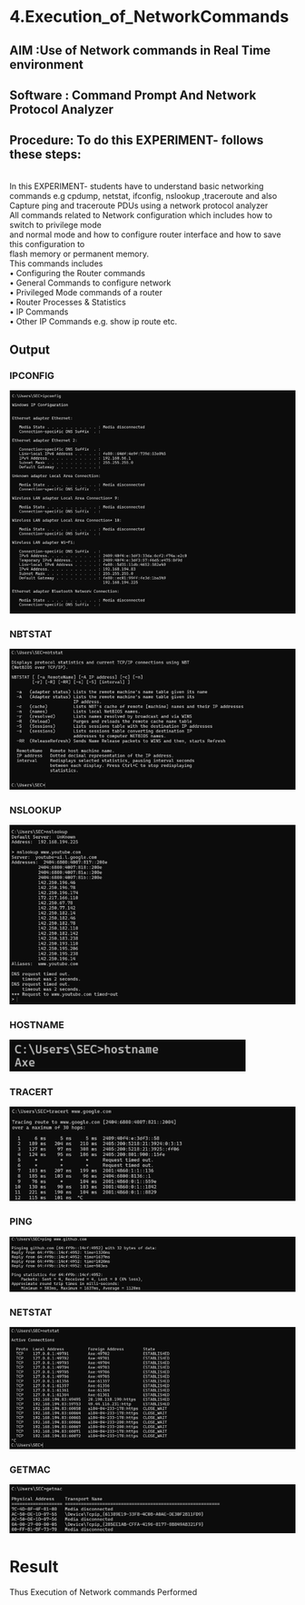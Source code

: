 # 4.Execution_of_NetworkCommands
## AIM :Use of Network commands in Real Time environment
## Software : Command Prompt And Network Protocol Analyzer
## Procedure: To do this EXPERIMENT- follows these steps:
<BR>
In this EXPERIMENT- students have to understand basic networking commands e.g cpdump, netstat, ifconfig, nslookup ,traceroute and also Capture ping and traceroute PDUs using a network protocol analyzer 
<BR>
All commands related to Network configuration which includes how to switch to privilege mode
<BR>
and normal mode and how to configure router interface and how to save this configuration to
<BR>
flash memory or permanent memory.
<BR>
This commands includes
<BR>
• Configuring the Router commands
<BR>
• General Commands to configure network
<BR>
• Privileged Mode commands of a router 
<BR>
• Router Processes & Statistics
<BR>
• IP Commands
<BR>
• Other IP Commands e.g. show ip route etc.
<BR>

## Output
### IPCONFIG 

![alt text](<Screenshot 2024-04-12 050641.png>)

### NBTSTAT

![alt text](<Screenshot 2024-04-12 051003.png>)

### NSLOOKUP

![alt text](<Screenshot 2024-04-12 051045.png>)

### HOSTNAME

![alt text](<Screenshot 2024-04-12 051122.png>)

### TRACERT

![alt text](<Screenshot 2024-04-12 051208.png>)

### PING

![alt text](<Screenshot 2024-04-12 051258.png>)

### NETSTAT

![alt text](<Screenshot 2024-04-12 051350.png>)

### GETMAC

![alt text](<Screenshot 2024-04-12 051429.png>)

# Result
Thus Execution of Network commands Performed 
